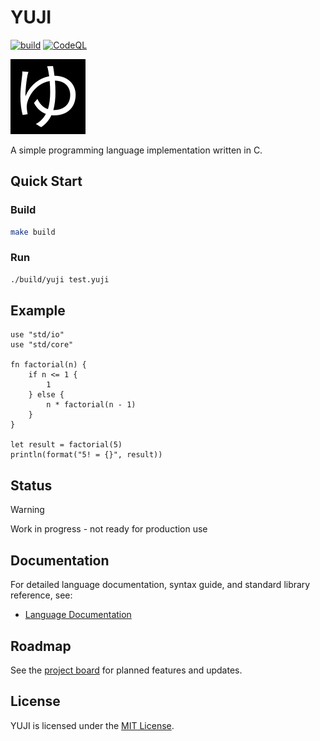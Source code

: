# YUJI

[![build](https://github.com/0xM4LL0C/yuji/actions/workflows/build.yaml/badge.svg)](https://github.com/0xM4LL0C/yuji/actions/workflows/build.yaml)
[![CodeQL](https://github.com/0xM4LL0C/yuji/actions/workflows/github-code-scanning/codeql/badge.svg)](https://github.com/0xM4LL0C/yuji/actions/workflows/github-code-scanning/codeql)

<img src="/assets/yuji-logo.png">

A simple programming language implementation written in C.

## Quick Start

### Build
```bash
make build
```

### Run
```bash
./build/yuji test.yuji
```

## Example

```yuji
use "std/io"
use "std/core"

fn factorial(n) {
    if n <= 1 {
        1
    } else {
        n * factorial(n - 1)
    }
}

let result = factorial(5)
println(format("5! = {}", result))
```

## Status

> [!WARNING]
> Work in progress - not ready for production use

## Documentation

For detailed language documentation, syntax guide, and standard library reference, see:
- [Language Documentation](docs/index.md)

## Roadmap

See the [project board](https://github.com/users/0xM4LL0C/projects/14) for planned features and updates.

## License

YUJI is licensed under the [MIT License](LICENSE).
